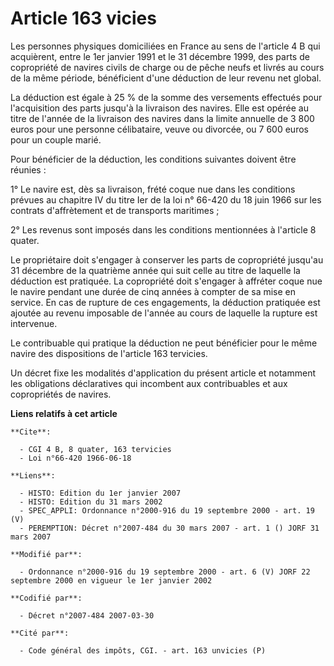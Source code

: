 # Article 163 vicies

Les personnes physiques domiciliées en France au sens de l'article 4 B qui acquièrent, entre le 1er janvier 1991 et le 31
décembre 1999, des parts de copropriété de navires civils de charge ou de pêche neufs et livrés au cours de la même période,
bénéficient d'une déduction de leur revenu net global.

La déduction est égale à 25 % de la somme des versements effectués pour l'acquisition des parts jusqu'à la livraison des
navires. Elle est opérée au titre de l'année de la livraison des navires dans la limite annuelle de 3 800 euros pour une
personne célibataire, veuve ou divorcée, ou 7 600 euros pour un couple marié.

Pour bénéficier de la déduction, les conditions suivantes doivent être réunies :

1° Le navire est, dès sa livraison, frété coque nue dans les conditions prévues au chapitre IV du titre Ier de la loi n°
66-420 du 18 juin 1966 sur les contrats d'affrètement et de transports maritimes ;

2° Les revenus sont imposés dans les conditions mentionnées à l'article 8 quater.

Le propriétaire doit s'engager à conserver les parts de copropriété jusqu'au 31 décembre de la quatrième année qui suit celle
au titre de laquelle la déduction est pratiquée. La copropriété doit s'engager à affréter coque nue le navire pendant une
durée de cinq années à compter de sa mise en service. En cas de rupture de ces engagements, la déduction pratiquée est
ajoutée au revenu imposable de l'année au cours de laquelle la rupture est intervenue.

Le contribuable qui pratique la déduction ne peut bénéficier pour le même navire des dispositions de l'article 163 tervicies.

Un décret fixe les modalités d'application du présent article et notamment les obligations déclaratives qui incombent aux
contribuables et aux copropriétés de navires.

**Liens relatifs à cet article**

	**Cite**:

	  - CGI 4 B, 8 quater, 163 tervicies
	  - Loi n°66-420 1966-06-18

	**Liens**:

	  - HISTO: Edition du 1er janvier 2007
	  - HISTO: Edition du 31 mars 2002
	  - SPEC_APPLI: Ordonnance n°2000-916 du 19 septembre 2000 - art. 19 (V)
	  - PEREMPTION: Décret n°2007-484 du 30 mars 2007 - art. 1 () JORF 31 mars 2007

	**Modifié par**:

	  - Ordonnance n°2000-916 du 19 septembre 2000 - art. 6 (V) JORF 22 septembre 2000 en vigueur le 1er janvier 2002

	**Codifié par**:

	  - Décret n°2007-484 2007-03-30

	**Cité par**:

	  - Code général des impôts, CGI. - art. 163 unvicies (P)

